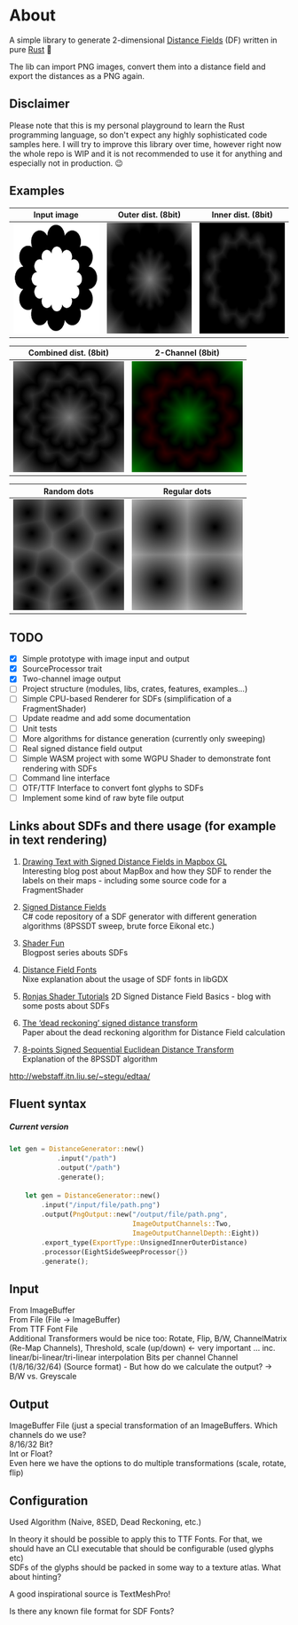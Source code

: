# About

A simple library to generate 2-dimensional 
[Distance Fields](https://en.wikipedia.org/wiki/Distance_transform) (DF) 
written in pure [Rust](https://www.rust-lang.org/) 🦀

The lib can import PNG images, convert them into a 
distance field and export the distances as a PNG again.

## Disclaimer
  
Please note that this is my personal playground to learn the Rust programming 
language, so don't expect any highly sophisticated code samples here. 
I will try to improve this library over time, however right now the whole repo
is WIP and it is not recommended to use it for anything 
and especially not in production. 😉

## Examples

| Input image| Outer dist. (8bit) | Inner dist. (8bit) |  
| --- | --- | --- |  
| <img alt="input image 1" src="assets/example_2_rgba_512x512.png" width="200" height="200" /> | <img alt="outer distance 1" src="output/odf_example_2_512x512.png" width="200" height="200" /> | <img alt="inner distance 1" src="output/idf_example_2_512x512.png" width="200" height="200" />   

| Combined dist. (8bit) | 2-Channel (8bit) |    
| --- | --- |  
| <img alt="combined distance 4" src="output/cdf_example_2_512x512.png" width="200" height="200" /> | <img alt="two channel output" src="output/cdf_example_2_512x512_2_channel.png" width="200" height="200" /> |  

| Random dots  | Regular dots  |   
| --- | --- |  
| <img alt="random dots" src="output/cdf_example_7_512x512.png" width="200" height="200" /> | <img alt="regular dots" src="output/cdf_example_8_512x512.png" width="200" height="200" /> |  


## TODO

- [x] Simple prototype with image input and output  
- [X] SourceProcessor trait  
- [X] Two-channel image output 
- [ ] Project structure (modules, libs, crates, features, examples...)
- [ ] Simple CPU-based Renderer for SDFs (simplification of a FragmentShader)  
- [ ] Update readme and add some documentation  
- [ ] Unit tests  
- [ ] More algorithms for distance generation (currently only sweeping)
- [ ] Real signed distance field output  
- [ ] Simple WASM project with some WGPU Shader to demonstrate font rendering with SDFs  
- [ ] Command line interface  
- [ ] OTF/TTF Interface to convert font glyphs to SDFs 
- [ ] Implement some kind of raw byte file output
 
## Links about SDFs and there usage (for example in text rendering) 

1) [Drawing Text with Signed Distance Fields in Mapbox GL](https://blog.mapbox.com/drawing-text-with-signed-distance-fields-in-mapbox-gl-b0933af6f817)  
Interesting blog post about MapBox and how they SDF to render the labels on their maps - 
including some source code for a FragmentShader

1) [Signed Distance Fields](https://github.com/chriscummings100/signeddistancefields/blob/master/Assets/SignedDistanceFields/SignedDistanceFieldGenerator.cs)  
C# code repository of a SDF generator with different generation algorithms 
(8PSSDT sweep, brute force Eikonal etc.)

1) [Shader Fun](https://shaderfun.com/)  
Blogpost series abouts SDFs

1) [Distance Field Fonts](https://github.com/libgdx/libgdx/wiki/Distance-field-fonts)  
Nixe explanation about the usage of SDF fonts in libGDX  

1) [Ronjas Shader Tutorials](https://www.ronja-tutorials.com/2018/11/10/2d-sdf-basics.html)
2D Signed Distance Field Basics - blog with some posts about SDFs

1) [The ‘dead reckoning’ signed distance transform](https://perso.ensta-paris.fr/~manzaner/Download/IAD/Grevera_04.pdf)  
Paper about the dead reckoning algorithm for Distance Field calculation

1) [8-points Signed Sequential Euclidean Distance Transform](https://github.com/Lisapple/8SSEDT)  
Explanation of the 8PSSDT algorithm

http://webstaff.itn.liu.se/~stegu/edtaa/

## Fluent syntax

##### Current version
```rust
let gen = DistanceGenerator::new()
            .input("/path")
            .output("/path")
            .generate();

    let gen = DistanceGenerator::new()
        .input("/input/file/path.png")
        .output(PngOutput::new("/output/file/path.png",
                               ImageOutputChannels::Two,
                               ImageOutputChannelDepth::Eight))
        .export_type(ExportType::UnsignedInnerOuterDistance)
        .processor(EightSideSweepProcessor{})
        .generate();
```

## Input
From ImageBuffer  
From File (File -> ImageBuffer)  
From TTF Font File  
Additional Transformers would be nice too:
Rotate, Flip, B/W, ChannelMatrix (Re-Map Channels), Threshold,
scale (up/down) <- very important ... inc. linear/bi-linear/tri-linear interpolation
Bits per channel Channel (1/8/16/32/64) (Source format) - 
But how do we calculate the output? ->  B/W vs. Greyscale

## Output  
ImageBuffer
File (just a special transformation of an ImageBuffers. Which channels do we use?   
8/16/32 Bit?  
Int or Float?  
Even here we have the options to do multiple transformations (scale, rotate, flip)  


## Configuration  
Used Algorithm (Naive, 8SED, Dead Reckoning, etc.)

In theory it should be possible to apply this to TTF Fonts. For that, we should have an CLI executable
that should be configurable (used glyphs etc)  
SDFs of the glyphs should be packed in some way to a texture atlas. What about hinting?

A good inspirational source is TextMeshPro!

Is there any known file format for SDF Fonts?
